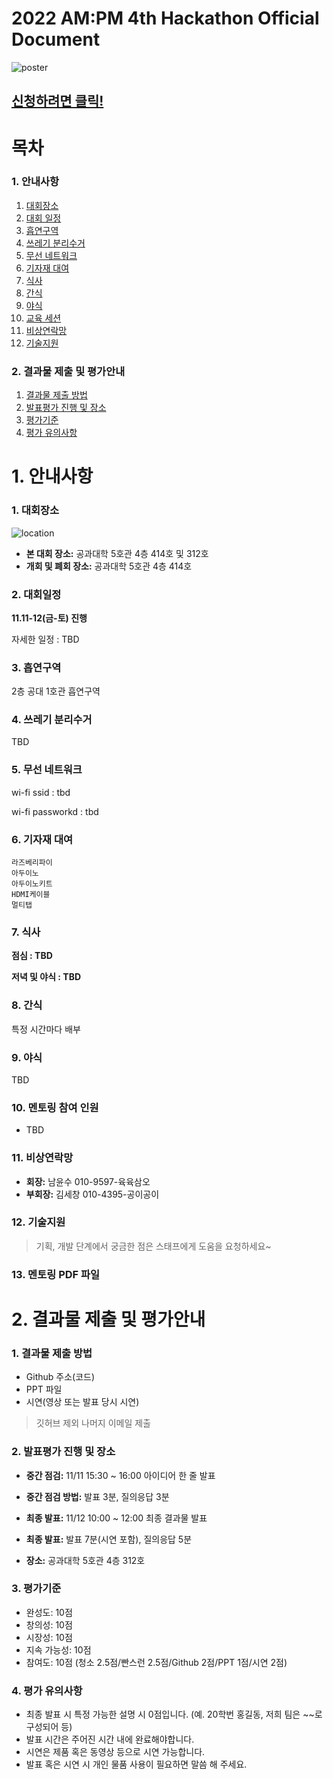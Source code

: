 # 2022 AM:PM 4th Hackathon Official Document
![poster](https://raw.githubusercontent.com/ampm-jbnu/2022_ampm_4th_hackathon/master/img/poster.png)

## [신청하려면 클릭!](https://c11.kr/2022ampmhack)

# 목차

### 1. 안내사항

1)  [대회장소](#1-대회장소)
2)  [대회 일정](#2-대회일정) 
3)  [흡연구역](#3-흡연구역)
4)  [쓰레기 분리수거](#4-쓰레기-분리수거)
5)  [무선 네트워크](#5-무선-네트워크)
6)  [기자재 대여](#6-기자재-대여)
7)  [식사](#7-식사)
8)  [간식](#8-간식)
9)  [야식](#9-야식)
10) [교육 세션](#10-멘토링-참여-인원)
11) [비상연락망](#11-비상연락망)
12) [기술지원](#12-기술지원)

### 2. 결과물 제출 및 평가안내

1) [결과물 제출 방법](#1-결과물-제출-방법)
2) [발표평가 진행 및 장소](#2-발표평가-진행-및-장소) 
3) [평가기준](#3-평가기준)
4) [평가 유의사항](#4-평가-유의사항)

# 1. 안내사항

### 1. 대회장소

![location](https://raw.githubusercontent.com/ampm-jbnu/2022_ampm_4th_hackathon/master/img/location.jpg)

- __본 대회 장소:__ 공과대학 5호관 4층 414호 및 312호 
- __개회 및 폐회 장소:__ 공과대학 5호관 4층 414호

### 2. 대회일정

__11.11-12(금-토) 진행__

자세한 일정 : TBD

### 3. 흡연구역

2층 공대 1호관 흡연구역

### 4. 쓰레기 분리수거

TBD

### 5. 무선 네트워크

wi-fi ssid : tbd

wi-fi passworkd : tbd

### 6. 기자재 대여

    라즈베리파이
    아두이노
    아두이노키트
    HDMI케이블
    멀티탭

### 7. 식사

__점심 : TBD__

__저녁 및 야식 : TBD__

### 8. 간식

특정 시간마다 배부

### 9. 야식

TBD

### 10. 멘토링 참여 인원

- TBD

### 11. 비상연락망

- __회장:__   남윤수 010-9597-육육삼오  
- __부회장:__ 김세창 010-4395-공이공이

### 12. 기술지원

>기획, 개발 단계에서 궁금한 점은 스태프에게 도움을 요청하세요~

### 13. 멘토링 PDF 파일

# 2. 결과물 제출 및 평가안내

### 1. 결과물 제출 방법

- Github 주소(코드)
- PPT 파일
- 시연(영상 또는 발표 당시 시연)

> 깃허브 제외 나머지 이메일 제출

### 2. 발표평가 진행 및 장소

- __중간 점검:__ 11/11 15:30 ~ 16:00 아이디어 한 줄 발표

- __중간 점검 방법:__ 발표 3분, 질의응답 3분

- __최종 발표:__ 11/12 10:00 ~ 12:00 최종 결과물 발표

- __최종 발표:__ 발표 7분(시연 포함), 질의응답 5분

- __장소:__ 공과대학 5호관 4층 312호

### 3. 평가기준

- 완성도: 10점
- 창의성: 10점
- 시장성: 10점
- 지속 가능성: 10점
- 참여도: 10점 (청소 2.5점/빤스런 2.5점/Github 2점/PPT 1점/시연 2점)

### 4. 평가 유의사항

- 최종 발표 시 특정 가능한 설명 시 0점입니다. (예. 20학번 홍길동, 저희 팀은 ~~로 구성되어 등)
- 발표 시간은 주어진 시간 내에 완료해야합니다.
- 시연은 제품 혹은 동영상 등으로 시연 가능합니다.
- 발표 혹은 시연 시 개인 물품 사용이 필요하면 말씀 해 주세요.
